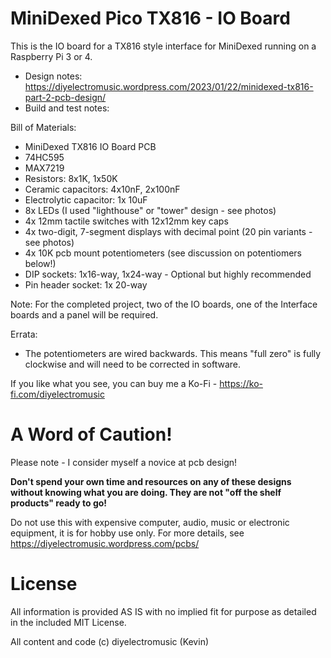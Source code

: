 # MiniDexed Pico TX816 - IO Board

This is the IO board for a TX816 style interface for MiniDexed running on a Raspberry Pi 3 or 4.

- Design notes: https://diyelectromusic.wordpress.com/2023/01/22/minidexed-tx816-part-2-pcb-design/
- Build and test notes: 

Bill of Materials:
- MiniDexed TX816 IO Board PCB
- 74HC595
- MAX7219
- Resistors: 8x1K, 1x50K
- Ceramic capacitors: 4x10nF, 2x100nF
- Electrolytic capacitor: 1x 10uF
- 8x LEDs (I used "lighthouse" or "tower" design - see photos)
- 4x 12mm tactile switches with 12x12mm key caps
- 4x two-digit, 7-segment displays with decimal point (20 pin variants - see photos)
- 4x 10K pcb mount potentiometers (see discussion on potentiomers below!)
- DIP sockets: 1x16-way, 1x24-way - Optional but highly recommended
- Pin header socket: 1x 20-way

Note: For the completed project, two of the IO boards, one of the Interface boards and a panel will be required.

Errata:
- The potentiometers are wired backwards.  This means "full zero" is fully clockwise and will need to be corrected in software.

If you like what you see, you can buy me a Ko-Fi - https://ko-fi.com/diyelectromusic

#  A Word of Caution!

Please note - I consider myself a novice at pcb design!

**Don't spend your own time and resources on any of these designs without knowing what you are doing.  They are not "off the shelf products" ready to go!**

Do not use this with expensive computer, audio, music or electronic equipment, it is for hobby use only.  For more details, see https://diyelectromusic.wordpress.com/pcbs/

# License

All information is provided AS IS with no implied fit for purpose as detailed in the included MIT License.

All content and code (c) diyelectromusic (Kevin)
